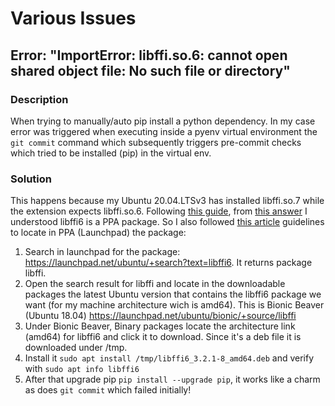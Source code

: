 # Various Issues

## Error: "ImportError: libffi.so.6: cannot open shared object file: No such file or directory"

### Description
When trying to manually/auto pip install a python dependency. In my case error was triggered when executing inside a pyenv virtual environment
the `git commit` command which subsequently triggers pre-commit checks which tried to be installed (pip) in the virtual env.

### Solution
This happens because my Ubuntu 20.04.LTSv3 has installed libffi.so.7 while the extension expects libffi.so.6. Following
[this guide](https://github.com/microsoft/vscode-postgresql/issues/77), from [this answer](https://github.com/microsoft/vscode-postgresql/issues/77#issuecomment-818506089)
I understood libffi6 is a PPA package. So I also followed [this article](https://askubuntu.com/questions/639493/how-to-find-which-ppa-contains-a-specific-package)
guidelines to locate in PPA (Launchpad) the package:

1. Search in launchpad for the package: https://launchpad.net/ubuntu/+search?text=libffi6. It returns package libffi.
2. Open the search result for libffi and locate in the downloadable packages the latest Ubuntu version that contains the libffi6 package we want (for my machine architecture wich is amd64). This is Bionic Beaver (Ubuntu 18.04) https://launchpad.net/ubuntu/bionic/+source/libffi
3. Under Bionic Beaver, Binary packages locate the architecture link (amd64) for libffi6 and click it to download. Since it's a deb file it is downloaded under /tmp.
4. Install it `sudo apt install /tmp/libffi6_3.2.1-8_amd64.deb` and verify with `sudo apt info libffi6`
5. After that upgrade pip `pip install --upgrade pip`, it works like a charm as does `git commit` which failed initially!
